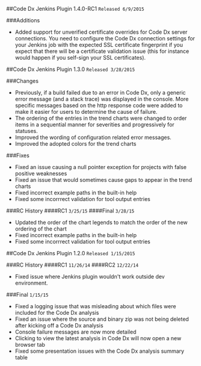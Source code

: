 ##Code Dx Jenkins Plugin 1.4.0-RC1 `Released 6/9/2015`

###Additions
- Added support for unverified certificate overrides for Code Dx server connections. You need to configure the Code Dx connection settings for your Jenkins job with the expected SSL certificate fingerprint if you expect that there will be a certificate validation issue (this for instance would happen if you self-sign your SSL certificates).

##Code Dx Jenkins Plugin 1.3.0 `Released 3/28/2015`

###Changes
- Previously, if a build failed due to an error in Code Dx, only a generic error message (and a stack trace) was displayed in the console. More specific messages based on the http response code were added to make it easier for users to determine the cause of failure.
- The ordering of the entries in the trend charts were changed to order items in a sequential manner for severities and progressively for statuses.
- Improved the wording of configuration related error messages.
- Improved the adopted colors for the trend charts

###Fixes
- Fixed an issue causing a null pointer exception for projects with false positive weaknesses
- Fixed an issue that would sometimes cause gaps to appear in the trend charts
- Fixed incorrect example paths in the built-in help
- Fixed some incorrrect validation for tool output entries

###RC History
####RC1 `3/25/15`
####Final `3/28/15`
- Updated the order of the chart legends to match the order of the new ordering of the chart
- Fixed incorrect example paths in the built-in help
- Fixed some incorrrect validation for tool output entries

##Code Dx Jenkins Plugin 1.2.0 `Released 1/15/2015`

###RC History
####RC1 `11/26/14`
####RC2 `12/22/14`
- Fixed issue where Jenkins plugin wouldn't work outside dev environment.

###Final `1/15/15`
- Fixed a logging issue that was misleading about which files were included for the Code Dx analysis
- Fixed an issue where the source and binary zip was not being deleted after kicking off a Code Dx analysis
- Console failure messages are now more detailed
- Clicking to view the latest analysis in Code Dx will now open a new browser tab
- Fixed some presentation issues with the Code Dx analysis summary table
